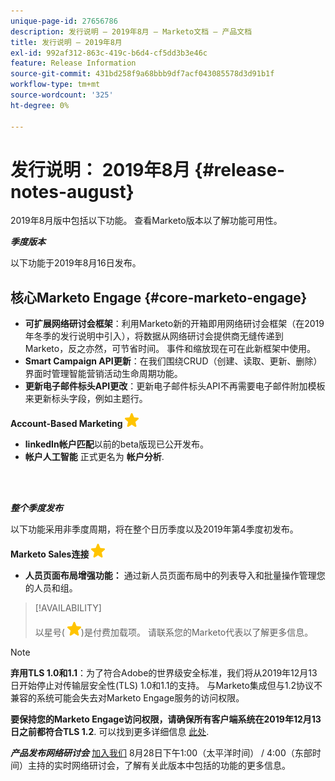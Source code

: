 ```yaml
---
unique-page-id: 27656786
description: 发行说明 — 2019年8月 — Marketo文档 — 产品文档
title: 发行说明 — 2019年8月
exl-id: 992af312-863c-419c-b6d4-cf5dd3b3e46c
feature: Release Information
source-git-commit: 431bd258f9a68bbb9df7acf043085578d3d91b1f
workflow-type: tm+mt
source-wordcount: '325'
ht-degree: 0%

---
```


# 发行说明： 2019年8月 {#release-notes-august}

2019年8月版中包括以下功能。 查看Marketo版本以了解功能可用性。

**_季度版本_**

以下功能于2019年8月16日发布。

## 核心Marketo Engage {#core-marketo-engage}

* **可扩展网络研讨会框架**：利用Marketo新的开箱即用网络研讨会框架（在2019年冬季的发行说明中引入），将数据从网络研讨会提供商无缝传递到Marketo，反之亦然，可节省时间。 事件和缩放现在可在此新框架中使用。
* **Smart Campaign API更新**：在我们围绕CRUD（创建、读取、更新、删除）界面时管理智能营销活动生命周期功能。
* **更新电子邮件标头API更改**：更新电子邮件标头API不再需要电子邮件附加模板来更新标头字段，例如主题行。

**Account-Based Marketing** ![(star)](assets/yellow-star.png)

* **linkedIn帐户匹配**&#x200B;以前的beta版现已公开发布。
* **帐户人工智能** 正式更名为 **帐户分析**.

<br> 

**_整个季度发布_**

以下功能采用非季度周期，将在整个日历季度以及2019年第4季度初发布。

**Marketo Sales连接** ![(star)](assets/yellow-star.png)

* **人员页面布局增强功能：** 通过新人员页面布局中的列表导入和批量操作管理您的人员和组。

>[!AVAILABILITY]
>
>以星号( ![(star)](assets/yellow-star.png))是付费加载项。 请联系您的Marketo代表以了解更多信息。

>[!NOTE]
>
>**弃用TLS 1.0和1.1**：为了符合Adobe的世界级安全标准，我们将从2019年12月13日开始停止对传输层安全性(TLS) 1.0和1.1的支持。 与Marketo集成但与1.2协议不兼容的系统可能会失去对Marketo Engage服务的访问权限。
>
>**要保持您的Marketo Engage访问权限，请确保所有客户端系统在2019年12月13日之前都符合TLS 1.2**. 可以找到更多详细信息 [此处](https://nation.marketo.com/docs/DOC-7059-tls-10-11-deprecation-faq).

**_产品发布网络研讨会_** [加入我们](https://engage.marketo.com/August_19_Release_Webinar.html) 8月28日下午1:00（太平洋时间） / 4:00（东部时间）主持的实时网络研讨会，了解有关此版本中包括的功能的更多信息。
